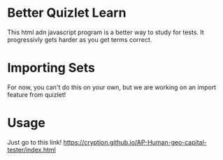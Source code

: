 # Better Quizlet Learn
This html adn javascript program is a better way to study for tests. It progressivly gets harder as you get terms correct.

# Importing Sets
For now, you can't do this on your own, but we are working on an import feature from quizlet!

# Usage
Just go to this link!
https://cryption.github.io/AP-Human-geo-capital-tester/index.html

